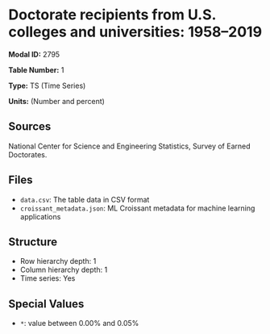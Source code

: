 # Doctorate recipients from U.S. colleges and universities: 1958&#8211;2019

**Modal ID:** 2795

**Table Number:** 1

**Type:** TS (Time Series)

**Units:** (Number and percent)

## Sources

National Center for Science and Engineering Statistics, Survey of Earned Doctorates.

## Files

- `data.csv`: The table data in CSV format
- `croissant_metadata.json`: ML Croissant metadata for machine learning applications

## Structure

- Row hierarchy depth: 1
- Column hierarchy depth: 1
- Time series: Yes

## Special Values

- `*`: value between 0.00% and 0.05%
